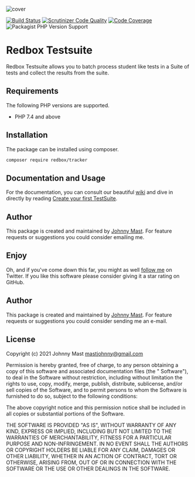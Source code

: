![cover](https://user-images.githubusercontent.com/121194/107553910-86e08800-6bd5-11eb-9411-500ca30125f0.png)

[![Build Status](https://travis-ci.com/johnnymast/redbox-testsuite.svg?branch=master)](https://travis-ci.com/johnnymast/redbox-testsuite)
[![Scrutinizer Code Quality](https://scrutinizer-ci.com/g/johnnymast/redbox-testsuite/badges/quality-score.png?b=master)](https://scrutinizer-ci.com/g/johnnymast/redbox-testsuite/?branch=master)
[![Code Coverage](https://scrutinizer-ci.com/g/johnnymast/redbox-testsuite/badges/coverage.png?b=master)](https://scrutinizer-ci.com/g/johnnymast/redbox-testsuite/?branch=master)
![Packagist PHP Version Support](https://img.shields.io/packagist/php-v/redbox/testsuite) 

# Redbox Testsuite

Redbox Testsuite allows you to batch process student like tests in a Suite of tests and collect the results from the suite.

## Requirements

The following PHP versions are supported.

+ PHP 7.4 and above

## Installation

The package can be installed using composer.

```bash
composer require redbox/tracker
```

## Documentation and Usage

For the documentation, you can consult our beautiful [wiki](https://github.com/johnnymast/redbox-testsuite/wiki) and dive in directly 
by reading [Create your first TestSuite](https://github.com/johnnymast/redbox-testsuite/wiki/Create-your-first-TestSuite).


## Author

This package is created and maintained by [Johnny Mast](mailto:mastjohnny@gmail.com). For feature requests or suggestions you could consider
emailing  me.

## Enjoy

Oh, and if you've come down this far, you might as well [follow me](https://twitter.com/mastjohnny) on Twitter. If you like this software
please consider giving it a star rating on GitHub.

## Author

This package is created and maintained by [Johnny Mast](mailto:mastjohnny@gmail.com). For feature requests or suggestions you could consider
sending me an e-mail.

## License

Copyright (c) 2021 Johnny Mast <mastjohnny@gmail.com>

Permission is hereby granted, free of charge, to any person obtaining a copy of this software and associated documentation files (the "
Software"), to deal in the Software without restriction, including without limitation the rights to use, copy, modify, merge, publish,
distribute, sublicense, and/or sell copies of the Software, and to permit persons to whom the Software is furnished to do so, subject to the
following conditions:

The above copyright notice and this permission notice shall be included in all copies or substantial portions of the Software.

THE SOFTWARE IS PROVIDED "AS IS", WITHOUT WARRANTY OF ANY KIND, EXPRESS OR IMPLIED, INCLUDING BUT NOT LIMITED TO THE WARRANTIES OF
MERCHANTABILITY, FITNESS FOR A PARTICULAR PURPOSE AND NON-INFRINGEMENT. IN NO EVENT SHALL THE AUTHORS OR COPYRIGHT HOLDERS BE LIABLE FOR ANY
CLAIM, DAMAGES OR OTHER LIABILITY, WHETHER IN AN ACTION OF CONTRACT, TORT OR OTHERWISE, ARISING FROM, OUT OF OR IN CONNECTION WITH THE
SOFTWARE OR THE USE OR OTHER DEALINGS IN THE SOFTWARE.
